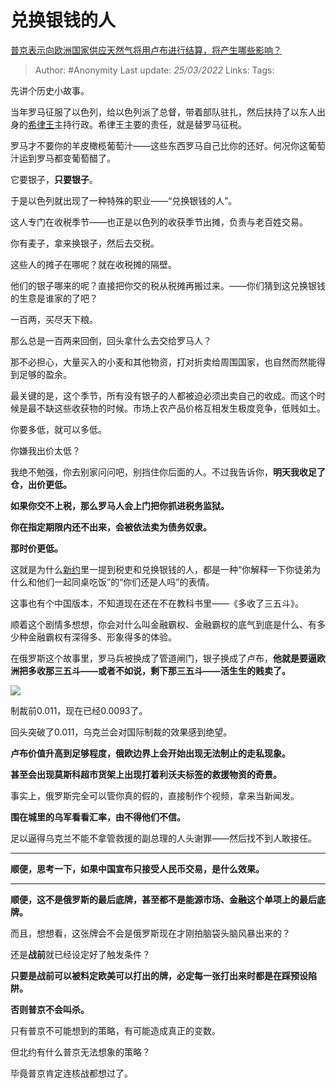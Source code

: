 # 兑换银钱的人
[普京表示向欧洲国家供应天然气将用卢布进行结算，将产生哪些影响？](https://www.zhihu.com/question/523693204/answer/2404712651)

> Author: #Anonymity 
Last update: *25/03/2022* 
Links: 
Tags: 

先讲个历史小故事。

当年罗马征服了以色列，给以色列派了总督，带着部队驻扎，然后扶持了以东人出身的[希律王](https://www.zhihu.com/search?q=%E5%B8%8C%E5%BE%8B%E7%8E%8B&search_source=Entity&hybrid_search_source=Entity&hybrid_search_extra=%7B%22sourceType%22%3A%22answer%22%2C%22sourceId%22%3A2404712651%7D)主持行政。希律王主要的责任，就是替罗马征税。

罗马才不要你的羊皮橄榄葡萄汁——这些东西罗马自己比你的还好。何况你这葡萄汁运到罗马都变葡萄醋了。

它要银子，**只要银子**。

于是以色列就出现了一种特殊的职业——“兑换银钱的人”。

这人专门在收税季节——也正是以色列的收获季节出摊，负责与老百姓交易。

你有麦子，拿来换银子，然后去交税。

这些人的摊子在哪呢？就在收税摊的隔壁。

他们的银子哪来的呢？直接把你交的税从税摊再搬过来。——你们猜到这兑换银钱的生意是谁家的了吧？

一百两，买尽天下粮。

那么总是一百两来回倒，回头拿什么去交给罗马人？

那不必担心，大量买入的小麦和其他物资，打对折卖给周围国家，也自然而然能得到足够的盈余。

最关键的是，这个季节，所有没有银子的人都被迫必须出卖自己的收成。而这个时候是最不缺这些收获物的时候。市场上农产品价格互相发生极度竞争，低贱如土。

你要多低，就可以多低。

你嫌我出价太低？

我绝不勉强，你去别家问问吧，别挡住你后面的人。不过我告诉你，**明天我收足了仓，出价更低。**

**如果你交不上税，那么罗马人会上门把你抓进税务监狱。**

**你在指定期限内还不出来，会被依法卖为债务奴隶。**

**那时价更低。**

  

这就是为什么[新约](https://www.zhihu.com/search?q=%E6%96%B0%E7%BA%A6&search_source=Entity&hybrid_search_source=Entity&hybrid_search_extra=%7B%22sourceType%22%3A%22answer%22%2C%22sourceId%22%3A2404712651%7D)里一提到税吏和兑换银钱的人，都是一种“你解释一下你徒弟为什么和他们一起同桌吃饭”的“你们还是人吗”的表情。

  

这事也有个中国版本，不知道现在还在不在教科书里——《多收了三五斗》。

  

顺着这个剧情多想想，你会对什么叫金融霸权、金融霸权的底气到底是什么、有多少种金融霸权有深得多、形象得多的体验。

在俄罗斯这个故事里，罗马兵被换成了管道闸门，银子换成了卢布，**他就是要逼欧洲把多收那三五斗——或者不如说，剩下那三五斗——活生生的贱卖了。**

![](https://pic1.zhimg.com/50/v2-54c6ebc0d45014904137c5f887edcce2_720w.jpg?source=1940ef5c)

制裁前0.011，现在已经0.0093了。

回头突破了0.011，乌克兰会对国际制裁的效果感到绝望。

**卢布价值升高到足够程度，俄欧边界上会开始出现无法制止的走私现象。**

**甚至会出现莫斯科超市货架上出现打着利沃夫标签的救援物资的奇景。**

事实上，俄罗斯完全可以管你真的假的，直接制作个视频，拿来当新闻发。

**围在城里的乌军看看汇率，由不得他们不信。**

足以逼得乌克兰不能不拿管救援的副总理的人头谢罪——然后找不到人敢接任。

  

---

**顺便，思考一下，如果中国宣布只接受人民币交易，是什么效果。**

---

**顺便，这不是俄罗斯的最后底牌，甚至都不是能源市场、金融这个单项上的最后底牌。**

而且，想想看，这张牌会不会是俄罗斯现在才刚拍脑袋头脑风暴出来的？

还是**战前**就已经设定好了触发条件？

**只要是战前可以被料定欧美可以打出的牌，必定每一张打出来时都是在踩预设陷阱。**

**否则普京不会叫杀。**

只有普京不可能想到的策略，有可能造成真正的变数。

但北约有什么普京无法想象的策略？

毕竟普京肯定连核战都想过了。